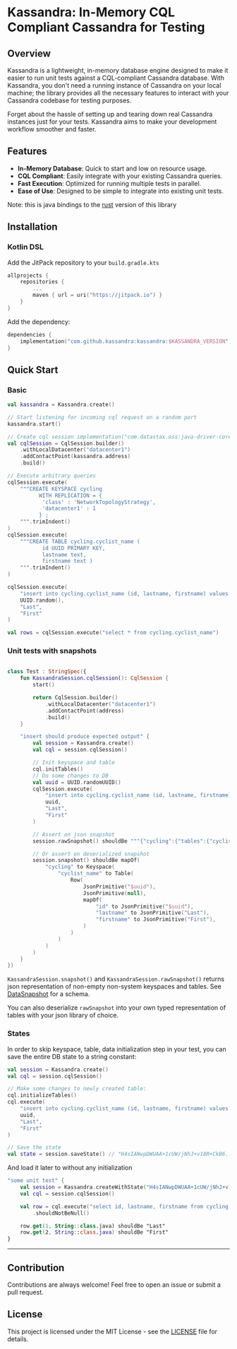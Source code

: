 # Kassandra: In-Memory CQL Compliant Cassandra for Testing

## Overview

Kassandra is a lightweight, in-memory database engine designed to make it easier to run unit tests against a
CQL-compliant Cassandra database. With Kassandra, you don't need a running instance of Cassandra on your local machine;
the library provides all the necessary features to interact with your Cassandra codebase for testing purposes.

Forget about the hassle of setting up and tearing down real Cassandra instances just for your tests.
Kassandra aims to make your development workflow smoother and faster.

## Features

- **In-Memory Database**: Quick to start and low on resource usage.
- **CQL Compliant**: Easily integrate with your existing Cassandra queries.
- **Fast Execution**: Optimized for running multiple tests in parallel.
- **Ease of Use**: Designed to be simple to integrate into existing unit tests.

Note: this is java bindings to the [rust](https://github.com/alisa101rs/kassandra) version of this library

## Installation

### Kotlin DSL

Add the JitPack repository to your `build.gradle.kts`

```kotlin
allprojects {
    repositories {
        ...
        maven { url = uri("https://jitpack.io") }
    }
}
```

Add the dependency:

```kotlin
dependencies {
    implementation("com.github.kassandra:kassandra:$KASSANDRA_VERSION")
}
```

## Quick Start

### Basic

```kotlin
val kassandra = Kassandra.create()

// Start listening for incoming cql request on a random port
kassandra.start()

// Create cql session implementation("com.datastax.oss:java-driver-core:$DRIVER_VERSION")
val cqlSession = CqlSession.builder()
    .withLocalDatacenter("datacenter1")
    .addContactPoint(kassandra.address)
    .build()

// Execute arbitrary queries
cqlSession.execute(
    """CREATE KEYSPACE cycling 
          WITH REPLICATION = { 
           'class' : 'NetworkTopologyStrategy', 
           'datacenter1' : 1 
          } ;
    """.trimIndent()
)
cqlSession.execute(
    """CREATE TABLE cycling.cyclist_name ( 
           id UUID PRIMARY KEY, 
           lastname text, 
           firstname text )
    """.trimIndent()
)

cqlSession.execute(
    "insert into cycling.cyclist_name (id, lastname, firstname) values (?, ?, ?)",
    UUID.random(),
    "Last",
    "First"
)

val rows = cqlSession.execute("select * from cycling.cyclist_name")


```

### Unit tests with snapshots

```kotlin 

class Test : StringSpec({
    fun KassandraSession.cqlSession(): CqlSession {
        start()

        return CqlSession.builder()
            .withLocalDatacenter("datacenter1")
            .addContactPoint(address)
            .build()
    }

    "insert should produce expected output" {
        val session = Kassandra.create()
        val cql = session.cqlSession()

        // Init keyspace and table
        cql.initTables()
        // Do some changes to DB
        val uuid = UUID.randomUUID()
        cqlSession.execute(
            "insert into cycling.cyclist_name (id, lastname, firstname) values (?, ?, ?)",
            uuid,
            "Last",
            "First"
        )

        // Assert on json snapshot
        session.rawSnapshot() shouldBe """{"cycling":{"tables":{"cyclist_name":{"rows":[{"partition_key":"$uuid","clustering_key":null,"data":{"firstname":"First","id":"$uuid","lastname":"Last"}}]}}}}"""

        // Or assert on deserialized snapshot
        session.snapshot() shouldBe mapOf(
            "cycling" to Keyspace(
                "cyclist_name" to Table(
                    Row(
                        JsonPrimitive("$uuid"),
                        JsonPrimitive(null),
                        mapOf(
                            "id" to JsonPrimitive("$uuid"),
                            "lastname" to JsonPrimitive("Last"),
                            "firstname" to JsonPrimitive("First"),
                        )
                    )
                )
            )
        )
    }
})
```

`KassandraSession.snapshot()` and `KassandraSession.rawSnapshot()` returns json representation of non-empty non-system
keyspaces and tables.
See [DataSnapshot](src/main/kotlin/com/github/kassandra/DataSnapshot.kt) for a schema.

You can also deserialize `rawSnapshot` into your own typed representation of tables with your json library of choice.

### States

In order to skip keyspace, table, data initialization step in your test,
you can save the entire DB state to a string constant:

```kotlin
val session = Kassandra.create()
val cql = session.cqlSession()

// Make some changes to newly created table:
cql.initializeTables()
cql.execute(
    "insert into cycling.cyclist_name (id, lastname, firstname) values (?, ?, ?)",
    uuid,
    "Last",
    "First"
)

// Save the state
val state = session.saveState() // "H4sIANwpDWUAA+1cUW/jNhJ+v18R+CkB6..."
```

And load it later to without any initialization

```kotlin
"some unit test" {
    val session = Kassandra.createWithState("H4sIANwpDWUAA+1cUW/jNhJ+v18R+CkB6...")
    val cql = session.cqlSession()

    val row = cql.execute("select id, lastname, firstname from cycling.cyclist_name where id = ?", uuid).one()
        .shouldNotBeNull()

    row.get(1, String::class.java) shouldBe "Last"
    row.get(2, String::class.java) shouldBe "First"
}
```


---

## Contribution

Contributions are always welcome! Feel free to open an issue or submit a pull request.

## License

This project is licensed under the MIT License - see the [LICENSE](LICENSE) file for details.

